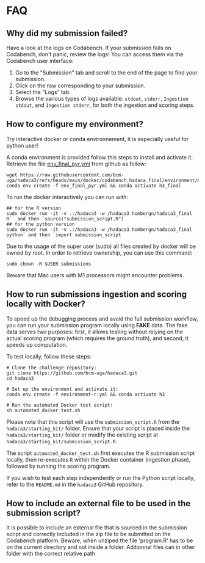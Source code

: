# FAQ                      
                           


## Why did my submission failed?  

Have a look at the logs on Codabench.
If your submission fails on Codabench, don't panic, review the logs! You can access them via the Codabench user interface:

1. Go to the "Submission" tab and scroll to the end of the page to find your submission.
2. Click on the row corresponding to your submission.
3. Select the "Logs" tab.
4. Browse the various types of logs available: `stdout`, `stderr`, `Ingestion stdout`, and `Ingestion stderr`, for both the ingestion and scoring steps.

## How to configure my environment? 

Try interactive docker or conda environnement, it is especially useful for python user!

A conda environment is provided follow this steps to install and activate it. Retrieve the file [env_final_pyr.yml](https://github.com/bcm-uga/hadaca3/blob/main/docker/codabench_hadaca_final/environment/env_final_pyr.yml) from github as follow:

``` 
wget https://raw.githubusercontent.com/bcm-uga/hadaca3/refs/heads/main/docker/codabench_hadaca_final/environment/env_final_pyr.yml
conda env create -f env_final_pyr.yml && conda activate h3_final
```

To run the docker interactively you can run with: 

```
## for the R version
sudo docker run -it -v .:/hadaca3 -w /hadaca3 hombergn/hadaca3_final R`  and then `source("submission_script.R") 
## for the python version
sudo docker run -it -v .:/hadaca3 -w /hadaca3 hombergn/hadaca3_final python` and then `import submission_script
```

Due to the usage of the super user (sudo) all files created by docker will be owned by root. In order to retrieve ownership, you can use this command:

```
sudo chown -R $USER submissions
```

Beware that Mac users with M1 processors might encounter problems. 


## How to run submissions ingestion and scoring locally with Docker?

To speed up the debugging process and avoid the full submission workflow, you can run your submission program locally using **FAKE** data. The fake data serves two purposes: first, it allows testing without relying on the actual scoring program (which requires the ground truth), and second, it speeds up computation.

To test locally, follow these steps:

```
# Clone the challenge repository:
git clone https://github.com/bcm-uga/hadaca3.git
cd hadaca3

# Set up the environment and activate it:
conda env create -f environment-r.yml && conda activate h3

# Run the automated Docker test script:
sh automated_docker_test.sh
```

Please note that this script will use the `submission_script.R` from the `hadaca3/starting_kit/` folder. 
Ensure that your script is placed inside the `hadaca3/starting_kit/` folder or modify the existing script at `hadaca3/starting_kit/submission_script.R`.


The script `automated_docker_test.sh` first executes the R submission script locally, then re-executes it within the Docker container (ingestion phase), followed by running the scoring program.

If you wish to test each step independently or run the Python script locally, refer to the `README.md` in the `hadaca3` GitHub repository.

## How to include an external file to be used in the submission script?

It is possible to include an external file that is sourced in the submission script and correctly included in the zip file to be submitted on the Codabench platform.
Beware, when unziped the file 'program.R' has to be on the current directory and not inside a folder. Aditionnal files can in other folder with the correct relative path 
